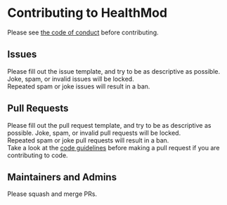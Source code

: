 # Contributing to HealthMod

Please see [the code of conduct](./CODE_OF_CONDUCT.md) before contributing.

## Issues

Please fill out the issue template, and try to be as descriptive as possible.  
Joke, spam, or invalid issues will be locked.  
Repeated spam or joke issues will result in a ban.

## Pull Requests

Please fill out the pull request template, and try to be as descriptive as possible. Joke, spam, or invalid pull
requests will be locked.  
Repeated spam or joke pull requests will result in a ban.  
Take a look at the [code guidelines](./CODE_GUIDELINES.md) before making a pull request if you are contributing to code.

## Maintainers and Admins

Please squash and merge PRs.
